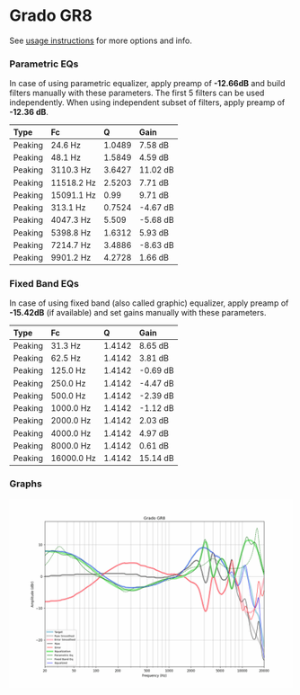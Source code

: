 # Grado GR8
See [usage instructions](https://github.com/jaakkopasanen/AutoEq#usage) for more options and info.

### Parametric EQs
In case of using parametric equalizer, apply preamp of **-12.66dB** and build filters manually
with these parameters. The first 5 filters can be used independently.
When using independent subset of filters, apply preamp of **-12.36 dB**.

| Type    | Fc         |      Q | Gain     |
|:--------|:-----------|:-------|:---------|
| Peaking | 24.6 Hz    | 1.0489 | 7.58 dB  |
| Peaking | 48.1 Hz    | 1.5849 | 4.59 dB  |
| Peaking | 3110.3 Hz  | 3.6427 | 11.02 dB |
| Peaking | 11518.2 Hz | 2.5203 | 7.71 dB  |
| Peaking | 15091.1 Hz | 0.99   | 9.71 dB  |
| Peaking | 313.1 Hz   | 0.7524 | -4.67 dB |
| Peaking | 4047.3 Hz  | 5.509  | -5.68 dB |
| Peaking | 5398.8 Hz  | 1.6312 | 5.93 dB  |
| Peaking | 7214.7 Hz  | 3.4886 | -8.63 dB |
| Peaking | 9901.2 Hz  | 4.2728 | 1.66 dB  |

### Fixed Band EQs
In case of using fixed band (also called graphic) equalizer, apply preamp of **-15.42dB**
(if available) and set gains manually with these parameters.

| Type    | Fc         |      Q | Gain     |
|:--------|:-----------|:-------|:---------|
| Peaking | 31.3 Hz    | 1.4142 | 8.65 dB  |
| Peaking | 62.5 Hz    | 1.4142 | 3.81 dB  |
| Peaking | 125.0 Hz   | 1.4142 | -0.69 dB |
| Peaking | 250.0 Hz   | 1.4142 | -4.47 dB |
| Peaking | 500.0 Hz   | 1.4142 | -2.39 dB |
| Peaking | 1000.0 Hz  | 1.4142 | -1.12 dB |
| Peaking | 2000.0 Hz  | 1.4142 | 2.03 dB  |
| Peaking | 4000.0 Hz  | 1.4142 | 4.97 dB  |
| Peaking | 8000.0 Hz  | 1.4142 | 0.61 dB  |
| Peaking | 16000.0 Hz | 1.4142 | 15.14 dB |

### Graphs
![](./Grado%20GR8.png)